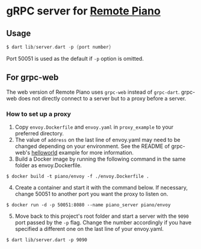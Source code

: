 # gRPC server for [Remote Piano](https://github.com/kaboc/flutter_remote_piano)

## Usage

```dart
$ dart lib/server.dart -p {port number}
```

Port 50051 is used as the default if `-p` option is omitted.

## For grpc-web

The web version of Remote Piano uses `grpc-web` instead of `grpc-dart`.
grpc-web does not directly connect to a server but to a proxy before a server.

### How to set up a proxy

1. Copy `envoy.Dockerfile` and `envoy.yaml` in `proxy_example` to your preferred directory.
2. The value of `address` on the last line of envoy.yaml may need to be changed depending on your environment.
See the README of grpc-web's [helloworld](https://github.com/grpc/grpc-web/tree/master/net/grpc/gateway/examples/helloworld) example for more information.
3. Build a Docker image by running the following command in the same folder as envoy.Dockerfile.  
```
$ docker build -t piano/envoy -f ./envoy.Dockerfile .
```
4. Create a container and start it with the command below.
If necessary, change 50051 to another port you want the proxy to listen on. 
```
$ docker run -d -p 50051:8080 --name piano_server piano/envoy
```
5. Move back to this project's root folder and start a server with the `9090` port passed by the `-p` flag.
Change the number accordingly if you have specified a different one on the last line of your envoy.yaml.  
```
$ dart lib/server.dart -p 9090
```
